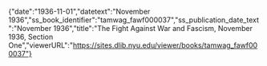 {"date":"1936-11-01","datetext":"November 1936","ss_book_identifier":"tamwag_fawf000037","ss_publication_date_text":"November 1936","title":"The Fight Against War and Fascism, November 1936, Section One","viewerURL":"https://sites.dlib.nyu.edu/viewer/books/tamwag_fawf000037"}